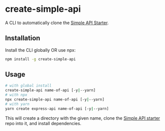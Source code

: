# create-simple-api

A CLI to automatically clone the [Simple API Starter](https://github.com/rizama/simple-api-starter).

## Installation

Install the CLI globally OR use npx:

```sh
npm install -g create-simple-api
```

## Usage

```sh
# with global install
create-simple-api name-of-api [-y|--yarn]
# with npx
npx create-simple-api name-of-api [-y|--yarn]
# with yarn
yarn create express-api name-of-api [-y|--yarn]
```

This will create a directory with the given name, clone the [Simple API starter](https://github.com/rizama/simple-api-starter) repo into it, and install dependencies.
